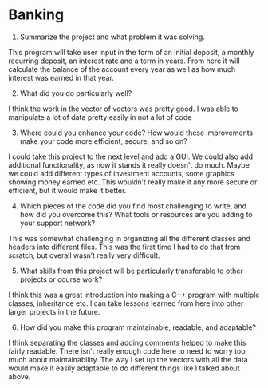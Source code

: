 # Banking


1. Summarize the project and what problem it was solving.

This program will take user input in the form of an initial deposit, a monthly recurring deposit, an interest rate and a term in years. From here it will calculate the balance of the account every year as well as how much interest was earned in that year.

2. What did you do particularly well?

I think the work in the vector of vectors was pretty good. I was able to manipulate a lot of data pretty easily in not a lot of code

3.  Where could you enhance your code? How would these improvements make your code more efficient, secure, and so on?

I could take this project to the next level and add a GUI. We could also add additional functionality, as now it stands it really doesn’t do much. Maybe we could add different types of investment accounts, some graphics showing money earned etc. This wouldn’t really make it any more secure or efficient, but it would make it better.  

4. Which pieces of the code did you find most challenging to write, and how did you overcome this? What tools or resources are you adding to your support network?

This was somewhat challenging in organizing all the different classes and headers into different files. This was the first time I had to do that from scratch, but overall wasn’t really very difficult. 

5.  What skills from this project will be particularly transferable to other projects or course work?

I think this was a great introduction into making a C++ program with multiple classes, inheritance etc. I can take lessons learned from here into other larger projects in the future. 

6. How did you make this program maintainable, readable, and adaptable?

I think separating the classes and adding comments helped to make this fairly readable. There isn’t really enough code here to need to worry too much about maintainability. The way I set up the vectors with all the data would make it easily adaptable to do different things like I talked about above. 

